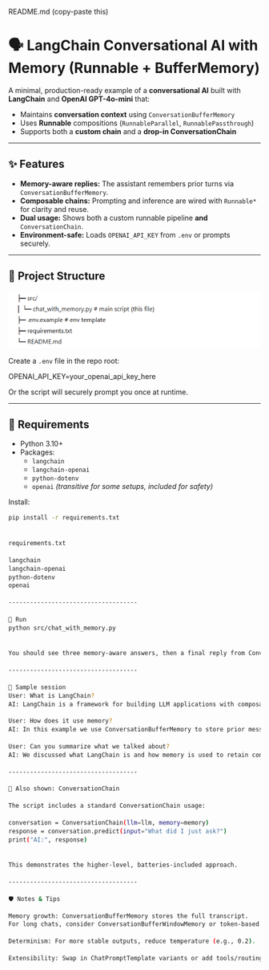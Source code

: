README.md (copy-paste this)
# 🗣️ LangChain Conversational AI with Memory (Runnable + BufferMemory)

A minimal, production-ready example of a **conversational AI** built with **LangChain** and **OpenAI GPT-4o-mini** that:
- Maintains **conversation context** using `ConversationBufferMemory`
- Uses **Runnable** compositions (`RunnableParallel`, `RunnablePassthrough`)
- Supports both a **custom chain** and a **drop-in ConversationChain**

------------------------------------

## ✨ Features

- **Memory-aware replies:** The assistant remembers prior turns via `ConversationBufferMemory`.
- **Composable chains:** Prompting and inference are wired with `Runnable*` for clarity and reuse.
- **Dual usage:** Shows both a custom runnable pipeline **and** `ConversationChain`.
- **Environment-safe:** Loads `OPENAI_API_KEY` from `.env` or prompts securely.

------------------------------------

## 🧱 Project Structure

![alt text](image.png)


Create a `.env` file in the repo root:

OPENAI_API_KEY=your_openai_api_key_here

Or the script will securely prompt you once at runtime.

------------------------------------

## 🧰 Requirements

- Python 3.10+
- Packages:
  - `langchain`
  - `langchain-openai`
  - `python-dotenv`
  - `openai`  *(transitive for some setups, included for safety)*

Install:

```bash
pip install -r requirements.txt


requirements.txt

langchain
langchain-openai
python-dotenv
openai

------------------------------------

🚀 Run
python src/chat_with_memory.py


You should see three memory-aware answers, then a final reply from ConversationChain.

------------------------------------

🧪 Sample session
User: What is LangChain?
AI: LangChain is a framework for building LLM applications with composable components...

User: How does it use memory?
AI: In this example we use ConversationBufferMemory to store prior messages...

User: Can you summarize what we talked about?
AI: We discussed what LangChain is and how memory is used to retain context...

------------------------------------

🧩 Also shown: ConversationChain

The script includes a standard ConversationChain usage:

conversation = ConversationChain(llm=llm, memory=memory)
response = conversation.predict(input="What did I just ask?")
print("AI:", response)


This demonstrates the higher-level, batteries-included approach.

------------------------------------

🛡️ Notes & Tips

Memory growth: ConversationBufferMemory stores the full transcript.
For long chats, consider ConversationBufferWindowMemory or token-based summarization.

Determinism: For more stable outputs, reduce temperature (e.g., 0.2).

Extensibility: Swap in ChatPromptTemplate variants or add tools/routings later.